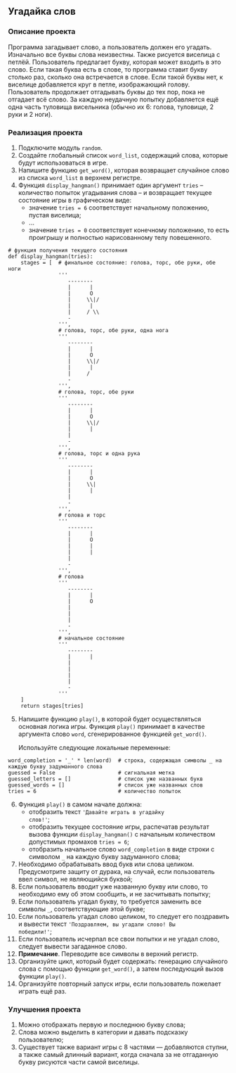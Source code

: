 ## Угадайка слов

### Описание проекта

Программа загадывает слово, а пользователь должен его угадать. Изначально все буквы слова неизвестны.
Также рисуется виселица с петлёй. Пользователь предлагает букву, которая может входить в это слово.
Если такая буква есть в слове, то программа ставит букву столько раз, сколько она встречается в слове.
Если такой буквы нет, к виселице добавляется круг в петле, изображающий голову.
Пользователь продолжает отгадывать буквы до тех пор, пока не отгадает всё слово.
За каждую неудачную попытку добавляется ещё одна часть туловища висельника
(обычно их 6: голова, туловище, 2 руки и 2 ноги).

### Реализация проекта

1. Подключите модуль <code>random</code>.
2. Создайте глобальный список <code>word_list</code>, содержащий слова, которые будут использоваться в игре.
3. Напишите функцию <code>get_word()</code>, которая возвращает случайное слово из списка <code>word_list</code> в верхнем регистре.
4. Функция <code>display_hangman()</code> принимает один аргумент <code>tries</code> – количество попыток угадывания слова – и возвращает текущее состояние игры в графическом виде:
   - значение <code>tries = 6</code> соответствует начальному положению, пустая виселица;
   - ...
   - значение <code>tries = 0</code> соответствует конечному положению, то есть проигрышу и полностью нарисованному телу повешенного.

<pre><code># функция получения текущего состояния
def display_hangman(tries):
    stages = [  # финальное состояние: голова, торс, обе руки, обе ноги
                '''
                   --------
                   |      |
                   |      O
                   |     \\|/
                   |      |
                   |     / \\
                   -
                ''',
                # голова, торс, обе руки, одна нога
                '''
                   --------
                   |      |
                   |      O
                   |     \\|/
                   |      |
                   |     / 
                   -
                ''',
                # голова, торс, обе руки
                '''
                   --------
                   |      |
                   |      O
                   |     \\|/
                   |      |
                   |      
                   -
                ''',
                # голова, торс и одна рука
                '''
                   --------
                   |      |
                   |      O
                   |     \\|
                   |      |
                   |     
                   -
                ''',
                # голова и торс
                '''
                   --------
                   |      |
                   |      O
                   |      |
                   |      |
                   |     
                   -
                ''',
                # голова
                '''
                   --------
                   |      |
                   |      O
                   |    
                   |      
                   |     
                   -
                ''',
                # начальное состояние
                '''
                   --------
                   |      |
                   |      
                   |    
                   |      
                   |     
                   -
                '''
    ]
    return stages[tries]
</code></pre>

5. Напишите функцию <code>play()</code>, в которой будет осуществляться основная логика игры. Функция <code>play()</code> принимает в качестве аргумента слово <code>word</code>, сгенерированное функцией <code>get_word()</code>.

    Используйте следующие локальные переменные:
<pre><code>word_completion = '_' * len(word)  # строка, содержащая символы _ на каждую букву задуманного слова
guessed = False                    # сигнальная метка
guessed_letters = []               # список уже названных букв
guessed_words = []                 # список уже названных слов
tries = 6                          # количество попыток
</code></pre>
    
6. Функция <code>play()</code> в самом начале должна:
   - отобразить текст <code>'Давайте играть в угадайку слов!'</code>;
   - отобразить текущее состояние игры, распечатав результат вызова функции <code>display_hangman()</code> с начальным количеством допустимых промахов <code>tries = 6</code>;
   - отобразить начальное слово <code>word_completion</code> в виде строки с символом <code>_</code> на каждую букву задуманного слова;
7. Необходимо обрабатывать ввод букв или слова целиком. Предусмотрите защиту от дурака, на случай, если пользователь ввел символ, не являющийся буквой;
8. Если пользователь вводит уже названную букву или слово, то необходимо ему об этом сообщить, и не засчитывать попытку;
9. Если пользователь угадал букву, то требуется заменить все символы <code>_</code>, соответствующие этой букве;
10. Если пользователь угадал слово целиком, то следует его поздравить и вывести текст <code>'Поздравляем, вы угадали слово! Вы победили!'</code>;
11. Если пользователь исчерпал все свои попытки и не угадал слово, следует вывести загаданное слово.
12. **Примечание**. Переводите все символы в верхний регистр.
13. Организуйте цикл, который будет содержать: генерацию случайного слова с помощью функции <code>get_word()</code>, а затем последующий вызов функции <code>play()</code>.
14. Организуйте повторный запуск игры, если пользователь пожелает играть ещё раз.

### Улучшения проекта

1. Можно отображать первую и последнюю букву слова;
2. Слова можно выделить в категории и давать подсказку пользователю;
3. Существует также вариант игры с 8 частями — добавляются ступни, а также самый длинный вариант, когда сначала за не отгаданную букву рисуются части самой виселицы.
